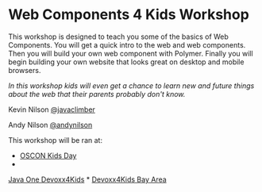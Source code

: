 # Web Components 4 Kids Workshop

This workshop is designed to teach you some of the basics of Web Components.  You will get a quick intro to the web and web components.  Then you will build your own web component with  Polymer.  Finally you will begin building your own website that looks great on desktop and mobile browsers.

*In this workshop kids will even get a chance to learn new and future things about the web that their parents probably don't know.*


Kevin Nilson [@javaclimber](https://twitter.com/javaclimber)

Andy Nilson [@andynilson](https://twitter.com/andy_nilson)




This workshop will be ran at:

* [OSCON Kids Day](http://www.oscon.com/open-source-2015/public/schedule/detail/43598)
* 
[Java One Devoxx4Kids](https://www.oracle.com/javaone)
* 
[Devoxx4Kids Bay Area](http://www.meetup.com/Devoxx4Kids-BayArea/)


